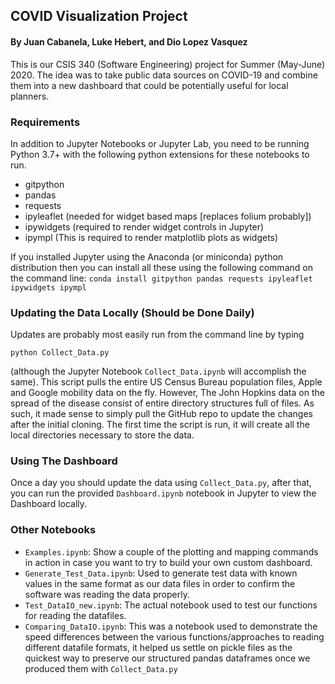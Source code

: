 ## COVID Visualization Project
#### By Juan Cabanela, Luke Hebert, and Dio Lopez Vasquez

This is our CSIS 340 (Software Engineering) project for Summer (May-June) 2020.  The idea was to take public data sources on COVID-19 and combine them into a new dashboard that could be potentially useful for local planners.

### Requirements
In addition to Jupyter Notebooks or Jupyter Lab, you need to be running Python 3.7+ with the following python extensions for these notebooks to run.

- gitpython 
- pandas
- requests
- ipyleaflet (needed for widget based maps [replaces folium probably])
- ipywidgets (required to render widget controls in Jupyter)
- ipympl     (This is required to render matplotlib plots as widgets)

If you installed Jupyter using the Anaconda (or miniconda) python distribution
then you can install all these using the following command on the command
line: `conda install gitpython pandas requests ipyleaflet ipywidgets ipympl`

### Updating the Data Locally (Should be Done Daily)

Updates are probably most easily run from the command line by typing 

`python Collect_Data.py`  

(although the Jupyter Notebook `Collect_Data.ipynb` will accomplish the same).  This script pulls the entire US Census Bureau population files, Apple and Google mobility data on the fly. However, The John Hopkins data on the spread of the disease consist of entire directory structures full of files.  As such, it made sense to simply pull the GitHub repo to update the changes after the initial cloning.  The first time the script is run, it will create all the local directories necessary to store the data.

### Using The Dashboard

Once a day you should update the data using `Collect_Data.py`, after that, you can run the provided `Dashboard.ipynb` notebook in Jupyter to view the Dashboard locally.  

### Other Notebooks

- `Examples.ipynb`: Show a couple of the plotting and mapping commands in action in case you want to try to build your own custom dashboard.
- `Generate_Test_Data.ipynb`: Used to generate test data with known values in the same format as our data files in order to confirm the software was reading the data properly.
- `Test_DataIO_new.ipynb`: The actual notebook used to test our functions for reading the datafiles.
- `Comparing_DataIO.ipynb`: This was a notebook used to demonstrate the speed differences between the various functions/approaches to reading different datafile formats, it helped us settle on pickle files as the quickest way to preserve our structured pandas dataframes once we produced them with `Collect_Data.py`